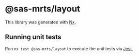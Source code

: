 # @sas-mrts/layout

This library was generated with [Nx](https://nx.dev).

## Running unit tests

Run `nx test @sas-mrts/layout` to execute the unit tests via [Jest](https://jestjs.io).
